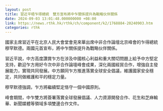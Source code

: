 ```yaml
---
layout: post
title: 習近平晤乍得總統　雙方宣布將中乍關係提升為戰略伙伴關係
date: 2024-09-03 13:01:48.000000000 +08:00
link: https://news.rthk.hk/rthk/ch/component/k2/1768884-20240903.htm
categories: rthk
---
```


國家主席習近平在北京人民大會堂會見來華出席中非合作論壇北京峰會的乍得總統穆罕默德。兩國元首宣布，將中乍關係提升為戰略伙伴關係。

習近平說，中方高度讚賞乍方在涉及中國核心利益和重大關切問題上給予中方堅定支持，歡迎乍方用好今次中非合作論壇峰會成果，深化兩國經貿合作，增強自主發展能力，實現共同發展。中方願同乍方推進落實全球安全倡議，維護國家安全穩定，共同做維護和平的穩定力量。

穆罕默德強調，乍方將繼續堅定恪守一個中國原則。

峰會期間，中乍雙方將簽署落實全球發展倡議、人力資源開發合作、花生和芝麻輸華、新聞媒體等領域多項雙邊合作文件。
